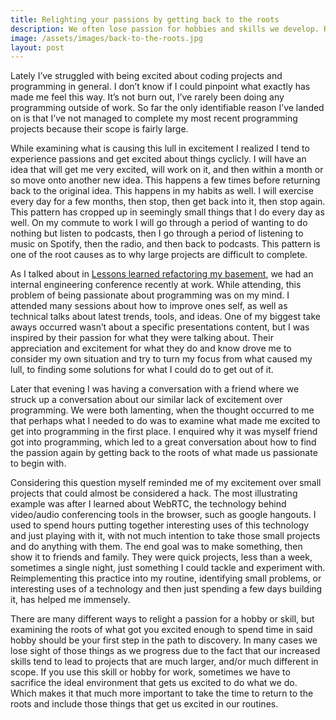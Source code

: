 ```yaml
---
title: Relighting your passions by getting back to the roots
description: We often lose passion for hobbies and skills we develop. Relighting that passion is important and can be done.
image: /assets/images/back-to-the-roots.jpg
layout: post
---
```


Lately I’ve struggled with being excited about coding projects and programming in general. I don’t know if I could pinpoint what exactly has made me feel this way. It’s not burn out, I’ve rarely been doing any programming outside of work. So far the only identifiable reason I’ve landed on is that I’ve not managed to complete my most recent programming projects because their scope is fairly large.

While examining what is causing this lull in excitement I realized I tend to experience passions and get excited about things cyclicly. I will have an idea that will get me very excited, will work on it, and then within a month or so move onto another new idea. This happens a few times before returning back to the original idea. This happens in my habits as well. I will exercise every day for a few months, then stop, then get back into it, then stop again. This pattern has cropped up in seemingly small things that I do every day as well. On my commute to work I will go through a period of wanting to do nothing but listen to podcasts, then I go through a period of listening to music on Spotify, then the radio, and then back to podcasts. This pattern is one of the root causes as to why large projects are difficult to complete.

As I talked about in [Lessons learned refactoring my basement](/2018/02/02/lessons-learned-basement.html), we had an internal engineering conference recently at work. While attending, this problem of being passionate about programming was on my mind. I attended many sessions about how to improve ones self, as well as technical talks about latest trends, tools, and ideas. One of my biggest take aways occurred wasn’t about a specific presentations content, but I was inspired by their passion for what they were talking about. Their appreciation and excitement for what they do and know drove me to consider my own situation and try to turn my focus from what caused my lull, to finding some solutions for what I could do to get out of it.

Later that evening I was having a conversation with a friend where we struck up a conversation about our similar lack of excitement over programming. We were both lamenting, when the thought occurred to me that perhaps what I needed to do was to examine what made me excited to get into programming in the first place. I enquired why it was myself friend got into programming, which led to a great conversation about how to find the passion again by getting back to the roots of what made us passionate to begin with.

Considering this question myself reminded me of my excitement over small projects that could almost be considered a hack. The most illustrating example was after I learned about WebRTC, the technology behind video/audio conferencing tools in the browser, such as google hangouts. I used to spend hours putting together interesting uses of this technology and just playing with it, with not much intention to take those small projects and do anything with them. The end goal was to make something, then show it to friends and family. They were quick projects, less than a week, sometimes a single night, just something I could tackle and experiment with. Reimplementing this practice into my routine, identifying small problems, or interesting uses of a technology and then just spending a few days building it, has helped me immensely.

There are many different ways to relight a passion for a hobby or skill, but examining the roots of what got you excited enough to spend time in said hobby should be your first step in the path to discovery. In many cases we lose sight of those things as we progress due to the fact that our increased skills tend to lead to projects that are much larger, and/or much different in scope. If you use this skill or hobby for work, sometimes we have to sacrifice the ideal environment that gets us excited to do what we do. Which makes it that much more important to take the time to return to the roots and include those things that get us excited in our routines.